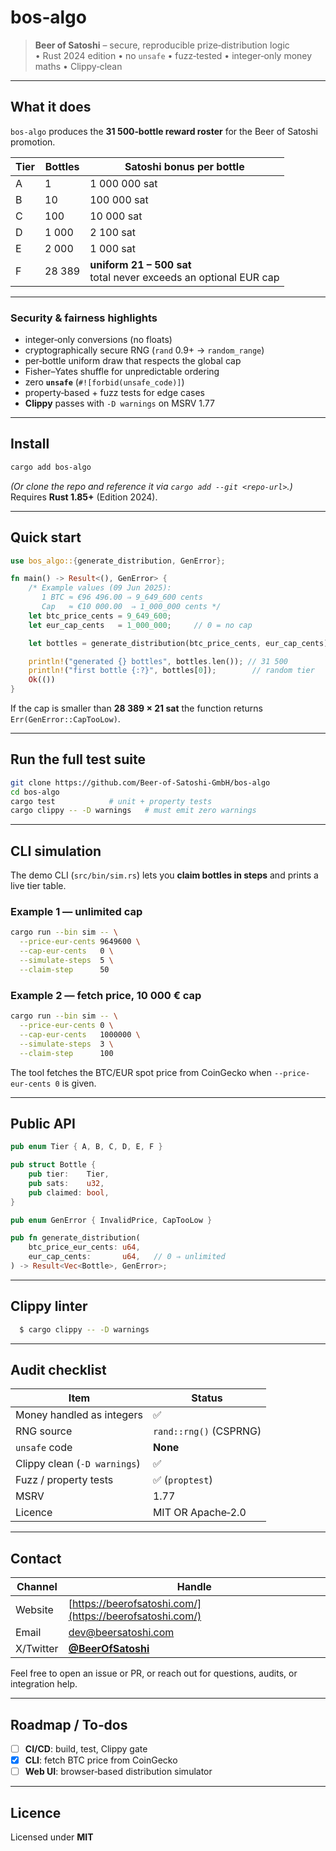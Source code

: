 # bos‑algo

> **Beer of Satoshi** – secure, reproducible prize‑distribution logic  
> • Rust 2024 edition • no `unsafe` • fuzz‑tested • integer‑only money maths • Clippy‑clean

---

## What it does

`bos‑algo` produces the **31 500‑bottle reward roster** for the Beer of Satoshi promotion.

| Tier | Bottles | Satoshi bonus per bottle |
|------|---------|--------------------------|
| A    | 1       | 1 000 000 sat |
| B    | 10      | 100 000 sat   |
| C    | 100     | 10 000 sat    |
| D    | 1 000   | 2 100 sat     |
| E    | 2 000   | 1 000 sat     |
| F    | 28 389  | **uniform 21 – 500 sat**<br>total never exceeds an optional EUR cap |

---

### Security & fairness highlights

- integer‑only conversions (no floats)
- cryptographically secure RNG (`rand` 0.9+ → `random_range`)
- per‑bottle uniform draw that respects the global cap
- Fisher–Yates shuffle for unpredictable ordering
- zero **`unsafe`** (`#![forbid(unsafe_code)]`)
- property‑based + fuzz tests for edge cases
- **Clippy** passes with `-D warnings` on MSRV 1.77

---

## Install

```bash
cargo add bos-algo
````

*(Or clone the repo and reference it via `cargo add --git <repo‑url>`.)*
Requires **Rust 1.85+** (Edition 2024).

---

## Quick start

```rust
use bos_algo::{generate_distribution, GenError};

fn main() -> Result<(), GenError> {
    /* Example values (09 Jun 2025):
       1 BTC ≈ €96 496.00 ⇒ 9_649_600 cents
       Cap   ≈ €10 000.00  ⇒ 1_000_000 cents */
    let btc_price_cents = 9_649_600;
    let eur_cap_cents   = 1_000_000;     // 0 = no cap

    let bottles = generate_distribution(btc_price_cents, eur_cap_cents)?;

    println!("generated {} bottles", bottles.len()); // 31 500
    println!("first bottle {:?}", bottles[0]);        // random tier
    Ok(())
}
```

If the cap is smaller than **28 389 × 21 sat** the function returns
`Err(GenError::CapTooLow)`.

---

## Run the full test suite

```bash
git clone https://github.com/Beer-of-Satoshi-GmbH/bos-algo
cd bos-algo
cargo test            # unit + property tests
cargo clippy -- -D warnings   # must emit zero warnings
```

---

## CLI simulation

The demo CLI (`src/bin/sim.rs`) lets you **claim bottles in steps** and
prints a live tier table.

### Example 1 — unlimited cap

```bash
cargo run --bin sim -- \
  --price-eur-cents 9649600 \
  --cap-eur-cents   0 \
  --simulate-steps  5 \
  --claim-step      50
```

### Example 2 — fetch price, 10 000 € cap

```bash
cargo run --bin sim -- \
  --price-eur-cents 0 \
  --cap-eur-cents   1000000 \
  --simulate-steps  3 \
  --claim-step      100
```

The tool fetches the BTC/EUR spot price from CoinGecko when
`--price-eur-cents 0` is given.

---

## Public API

```rust
pub enum Tier { A, B, C, D, E, F }

pub struct Bottle {
    pub tier:    Tier,
    pub sats:    u32,
    pub claimed: bool,
}

pub enum GenError { InvalidPrice, CapTooLow }

pub fn generate_distribution(
    btc_price_eur_cents: u64,
    eur_cap_cents:       u64,   // 0 ⇒ unlimited
) -> Result<Vec<Bottle>, GenError>;
```

---

## Clippy linter

```bash
  $ cargo clippy -- -D warnings
```


---

## Audit checklist

| Item                         | Status                 |
| ---------------------------- | ---------------------- |
| Money handled as integers    | ✅                      |
| RNG source                   | `rand::rng()` (CSPRNG) |
| `unsafe` code                | **None**               |
| Clippy clean (`-D warnings`) | ✅                      |
| Fuzz / property tests        | ✅ (`proptest`)         |
| MSRV                         | 1.77                   |
| Licence                      | MIT OR Apache‑2.0      |

---

## Contact

| Channel   | Handle                                                   |
| --------- | -------------------------------------------------------- |
| Website   | [https://beerofsatoshi.com/](https://beerofsatoshi.com/) |
| Email     | [dev@beersatoshi.com](mailto:dev@beersatoshi.com)        |
| X/Twitter | [**@BeerOfSatoshi**](https://x.com/BeerOfSatoshi)        |

Feel free to open an issue or PR, or reach out for questions, audits, or integration help.

---

## Roadmap / To‑dos

* [ ] **CI/CD**: build, test, Clippy gate
* [x] **CLI**: fetch BTC price from CoinGecko
* [ ] **Web UI**: browser‑based distribution simulator

---

## Licence

Licensed under **MIT**
